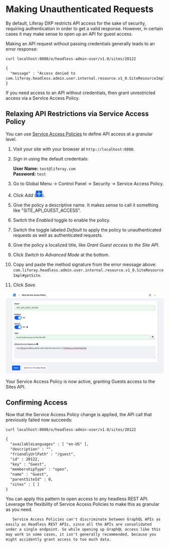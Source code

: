 # Making Unauthenticated Requests

By default, Liferay DXP restricts API access for the sake of security, requiring authentication in order to get a valid response. However, in certain cases it may make sense to open up an API for guest access.

Making an API request without passing credentials generally leads to an error response:

```
curl localhost:8080/o/headless-admin-user/v1.0/sites/20122
```

```
{
  "message" : "Access denied to com.liferay.headless.admin.user.internal.resource.v1_0.SiteResourceImpl#getSite"
}
```

If you need access to an API without credentials, then grant unrestricted access via a Service Access Policy.

## Relaxing API Restrictions via Service Access Policy

You can use [Service Access Policies](../../installation-and-upgrades/securing-liferay/securing-web-services/setting-service-access-policies.md) to define API access at a granular level.

1. Visit your site with your browser at `http://localhost:8080`.

1. Sign in using the default credentials:

    **User Name:** `test@liferay.com`  
    **Password:** `test`

1. Go to Global Menu &rarr; Control Panel &rarr; Security &rarr; Service Access Policy.

1. Click _Add_ (![add](../../images/icon-add.png)).

1. Give the policy a descriptive name. It makes sense to call it something like "SITE_API_GUEST_ACCESS".

1. Switch the _Enabled_ toggle to enable the policy.

1. Switch the toggle labeled _Default_ to apply the policy to unauthenticated requests as well as authenticated requests.

1. Give the policy a localized title, like _Grant Guest access to the Site API_.

1. Click _Switch to Advanced Mode_ at the bottom.

1. Copy and paste the method signature from the error message above: `com.liferay.headless.admin.user.internal.resource.v1_0.SiteResourceImpl#getSite`.

1. Click _Save_.

![Service Access Policies define rules for access to APIs.](./making-unauthenticated-requests/images/01.png)

Your Service Access Policy is now active, granting Guests access to the Sites API.

## Confirming Access

Now that the Service Access Policy change is applied, the API call that previously failed now succeeds:

```
curl localhost:8080/o/headless-admin-user/v1.0/sites/20122
```

```
{
  "availableLanguages" : [ "en-US" ],
  "description" : "",
  "friendlyUrlPath" : "/guest",
  "id" : 20122,
  "key" : "Guest",
  "membershipType" : "open",
  "name" : "Guest",
  "parentSiteId" : 0,
  "sites" : [ ]
}
```

You can apply this pattern to open access to any headless REST API. Leverage the flexibility of Service Access Policies to make this as granular as you need.

```important::
   Service Access Policies can't discriminate between GraphQL APIs as easily as Headless REST APIs, since all the APIs are consolidated under a single endpoint. So while opening up GraphQL access like this may work in some cases, it isn't generally recommended, because you might accidently grant access to too much data.
```
